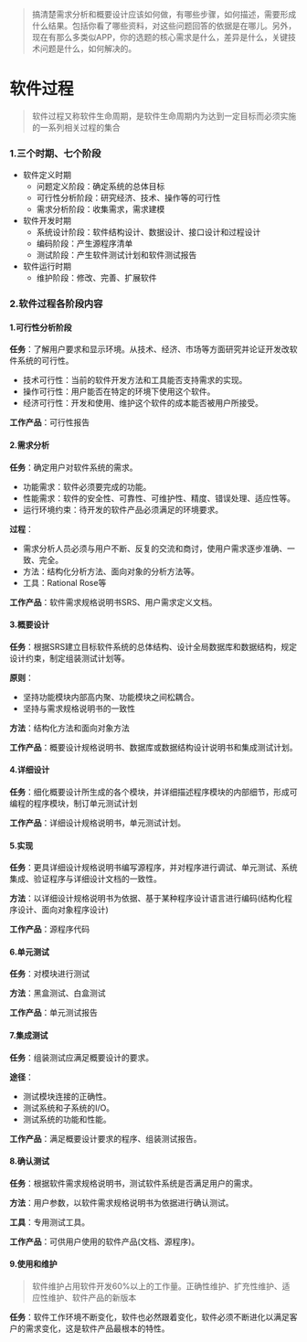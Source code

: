 

> 搞清楚需求分析和概要设计应该如何做，有哪些步骤，如何描述，需要形成什么结果。包括你看了哪些资料，对这些问题回答的依据是在哪儿。另外，现在有那么多类似APP，你的选题的核心需求是什么，差异是什么，关键技术问题是什么，如何解决的。



# 软件过程

> 软件过程又称软件生命周期，是软件生命周期内为达到一定目标而必须实施的一系列相关过程的集合

### 1.三个时期、七个阶段

* 软件定义时期
  * 问题定义阶段：确定系统的总体目标
  * 可行性分析阶段：研究经济、技术、操作等的可行性
  * 需求分析阶段：收集需求，需求建模
* 软件开发时期
  * 系统设计阶段：软件结构设计、数据设计、接口设计和过程设计
  * 编码阶段：产生源程序清单
  * 测试阶段：产生软件测试计划和软件测试报告
* 软件运行时期
  * 维护阶段：修改、完善、扩展软件



### 2.软件过程各阶段内容

#### 1.可行性分析阶段

**任务**：了解用户要求和显示环境。从技术、经济、市场等方面研究并论证开发改软件系统的可行性。

* 技术可行性：当前的软件开发方法和工具能否支持需求的实现。
* 操作可行性：用户能否在特定的环境下使用这个软件。
* 经济可行性：开发和使用、维护这个软件的成本能否被用户所接受。

**工作产品**：可行性报告



#### 2.需求分析

**任务**：确定用户对软件系统的需求。

* 功能需求：软件必须要完成的功能。
* 性能需求：软件的安全性、可靠性、可维护性、精度、错误处理、适应性等。
* 运行环境约束：待开发的软件产品必须满足的环境要求。

**过程**：

* 需求分析人员必须与用户不断、反复的交流和商讨，使用户需求逐步准确、一致、完全。
* 方法：结构化分析方法、面向对象的分析方法等。
* 工具：Rational Rose等

**工作产品**：软件需求规格说明书SRS、用户需求定义文档。



#### 3.概要设计

**任务**：根据SRS建立目标软件系统的总体结构、设计全局数据库和数据结构，规定设计约束，制定组装测试计划等。

**原则**：

* 坚持功能模块内部高内聚、功能模块之间松耦合。
* 坚持与需求规格说明书的一致性

**方法**：结构化方法和面向对象方法

**工作产品**：概要设计规格说明书、数据库或数据结构设计说明书和集成测试计划。



#### 4.详细设计

**任务**：细化概要设计所生成的各个模块，并详细描述程序模块的内部细节，形成可编程的程序模块，制订单元测试计划

**工作产品**：详细设计规格说明书，单元测试计划。



#### 5.实现

**任务**：更具详细设计规格说明书编写源程序，并对程序进行调试、单元测试、系统集成、验证程序与详细设计文档的一致性。

**方法**：以详细设计规格说明书为依据、基于某种程序设计语言进行编码(结构化程序设计、面向对象程序设计)

**工作产品**：源程序代码



#### 6.单元测试

**任务**：对模块进行测试

**方法**：黑盒测试、白盒测试

**工作产品**：单元测试报告



#### 7.集成测试

**任务**：组装测试应满足概要设计的要求。

**途径**：

* 测试模块连接的正确性。
* 测试系统和子系统的I/O。
* 测试系统的功能和性能。

**工作产品**：满足概要设计要求的程序、组装测试报告。



#### 8.确认测试

**任务**：根据软件需求规格说明书，测试软件系统是否满足用户的需求。

**方法**：用户参数，以软件需求规格说明书为依据进行确认测试。

**工具**：专用测试工具。

**工作产品**：可供用户使用的软件产品(文档、源程序)。



#### 9.使用和维护

> 软件维护占用软件开发60%以上的工作量。正确性维护、扩充性维护、适应性维护、软件产品的新版本

**任务**：软件工作环境不断变化，软件也必然跟着变化，软件必须不断进化以满足客户的需求变化，这是软件产品最根本的特性。



 
